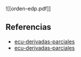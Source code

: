 ![[orden-edp.pdf]]

## Referencias
- [ecu-derivadas-parciales](./ecu-derivadas-parciales.md)
- [ecu-derivadas-parciales](./ecu-derivadas-parciales.md)
